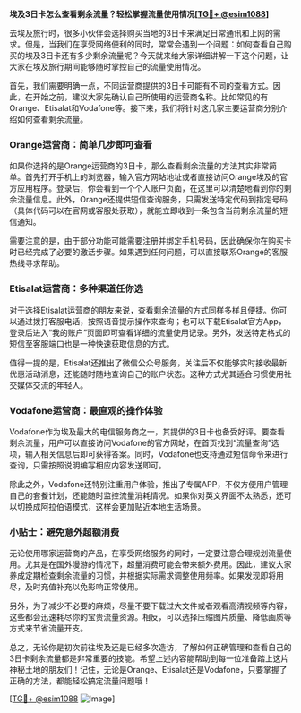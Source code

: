 **埃及3日卡怎么查看剩余流量？轻松掌握流量使用情况[[TG💪+ @esim1088](https://t.me/s/esim1088)]**

去埃及旅行时，很多小伙伴会选择购买当地的3日卡来满足日常通讯和上网的需求。但是，当我们在享受网络便利的同时，常常会遇到一个问题：如何查看自己购买的埃及3日卡还有多少剩余流量呢？今天就来给大家详细讲解一下这个问题，让大家在埃及旅行期间能够随时掌控自己的流量使用情况。

首先，我们需要明确一点，不同运营商提供的3日卡可能有不同的查看方式。因此，在开始之前，建议大家先确认自己所使用的运营商名称。比如常见的有Orange、Etisalat和Vodafone等。接下来，我们将针对这几家主要运营商分别介绍如何查看剩余流量。

### Orange运营商：简单几步即可查看

如果你选择的是Orange运营商的3日卡，那么查看剩余流量的方法其实非常简单。首先打开手机上的浏览器，输入官方网站地址或者直接访问Orange埃及的官方应用程序。登录后，你会看到一个个人账户页面，在这里可以清楚地看到你的剩余流量信息。此外，Orange还提供短信查询服务，只需发送特定代码到指定号码（具体代码可以在官网或客服处获取），就能立即收到一条包含当前剩余流量的短信通知。

需要注意的是，由于部分功能可能需要注册并绑定手机号码，因此确保你在购买卡时已经完成了必要的激活步骤。如果遇到任何问题，可以直接联系Orange的客服热线寻求帮助。

### Etisalat运营商：多种渠道任你选

对于选择Etisalat运营商的朋友来说，查看剩余流量的方式同样多样且便捷。你可以通过拨打客服电话，按照语音提示操作来查询；也可以下载Etisalat官方App，登录后进入“我的账户”页面即可查看详细的流量使用记录。另外，发送特定格式的短信至客服端口也是一种快速获取信息的方式。

值得一提的是，Etisalat还推出了微信公众号服务，关注后不仅能够实时接收最新优惠活动消息，还能随时随地查询自己的账户状态。这种方式尤其适合习惯使用社交媒体交流的年轻人。

### Vodafone运营商：最直观的操作体验

Vodafone作为埃及最大的电信服务商之一，其提供的3日卡也备受好评。要查看剩余流量，用户可以直接访问Vodafone的官方网站，在首页找到“流量查询”选项，输入相关信息后即可获得答案。同时，Vodafone也支持通过短信命令来进行查询，只需按照说明编写相应内容发送即可。

除此之外，Vodafone还特别注重用户体验，推出了专属APP，不仅方便用户管理自己的套餐计划，还能随时监控流量消耗情况。如果你对英文界面不太熟悉，还可以切换成阿拉伯语模式，这样会更加贴近本地生活场景。

### 小贴士：避免意外超额消费

无论使用哪家运营商的产品，在享受网络服务的同时，一定要注意合理规划流量使用。尤其是在国外漫游的情况下，超量消费可能会带来额外费用。因此，建议大家养成定期检查剩余流量的习惯，并根据实际需求调整使用频率。如果发现即将用尽，及时充值补充以免影响正常使用。

另外，为了减少不必要的麻烦，尽量不要下载过大文件或者观看高清视频等内容，这些都会迅速耗尽你的宝贵流量资源。相反，可以选择压缩图片质量、降低画质等方式来节省流量开支。

总之，无论你是初次前往埃及还是已经多次造访，了解如何正确管理和查看自己的3日卡剩余流量都是非常重要的技能。希望上述内容能帮助到每一位准备踏上这片神秘土地的朋友们！记住，无论是Orange、Etisalat还是Vodafone，只要掌握了正确的方法，都能轻松搞定流量问题哦！

[[TG💪+ @esim1088](https://t.me/s/esim1088) ![Image](https://i.postimg.cc/4NQfJmqS/Snipaste-2025-05-13-00-14-12.png)]